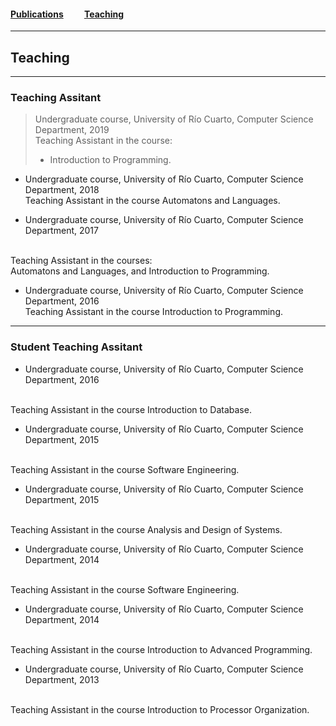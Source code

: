 #### [Publications](/publications)&nbsp;   &nbsp;   &nbsp;   &nbsp;   &nbsp; [Teaching](/teaching)&nbsp;   &nbsp;   &nbsp;   &nbsp;   &nbsp;   

---

## Teaching

---

### Teaching Assitant


> Undergraduate course, University of Río Cuarto, Computer Science Department, 2019<br>
> Teaching Assistant in the course:
> - Introduction to Programming.


* Undergraduate course, University of Río Cuarto, Computer Science Department, 2018<br>
Teaching Assistant in the course Automatons and Languages.


* Undergraduate course, University of Río Cuarto, Computer Science Department, 2017
<br>
Teaching Assistant in the courses: 
<br>
Automatons and Languages, and Introduction to Programming.


* Undergraduate course, University of Río Cuarto, Computer Science Department, 2016<br>
Teaching Assistant in the course Introduction to Programming.

---

### Student Teaching Assitant


* Undergraduate course, University of Río Cuarto, Computer Science Department, 2016
<br> 
Teaching Assistant in the course Introduction to Database.


* Undergraduate course, University of Río Cuarto, Computer Science Department, 2015
<br>
Teaching Assistant in the course Software Engineering.


* Undergraduate course, University of Río Cuarto, Computer Science Department, 2015
<br>
Teaching Assistant in the course Analysis and Design of Systems.


* Undergraduate course, University of Río Cuarto, Computer Science Department, 2014
<br>
Teaching Assistant in the course Software Engineering.


* Undergraduate course, University of Río Cuarto, Computer Science Department, 2014
<br>
Teaching Assistant in the course Introduction to Advanced Programming.


* Undergraduate course, University of Río Cuarto, Computer Science Department, 2013
<br>
Teaching Assistant in the course Introduction to Processor Organization.